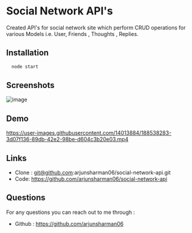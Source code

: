 
# Social Network API's

Created API's for social network site which perform CRUD operations for various Models i.e. User, Friends , Thoughts , Replies.


## Installation

```bash
  node start
```
    
## Screenshots

![image](https://user-images.githubusercontent.com/14013884/188537572-6a708001-e259-459a-a103-97c71fa73766.png)


## Demo


https://user-images.githubusercontent.com/14013884/188538283-3d07f136-89db-42e2-98be-d604c3b20e03.mp4


## Links
 - Clone : git@github.com:arjunsharman06/social-network-api.git
 - Code: https://github.com/arjunsharman06/social-network-api

## Questions
For any questions you can reach out to me through :
 * Github : https://github.com/arjunsharman06
